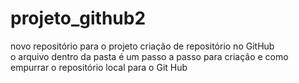 # projeto_github2
novo repositório para o projeto criação de repositório no GitHub  
o arquivo dentro da pasta é um passo a passo para criação e como empurrar o repositório local para o Git Hub
